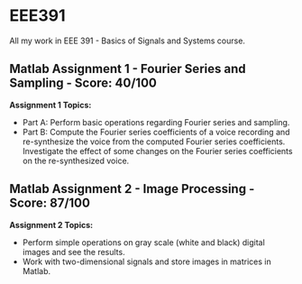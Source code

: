 # EEE391
All my work in EEE 391 - Basics of Signals and Systems course. 

## Matlab Assignment 1 - Fourier Series and Sampling - Score: 40/100

**Assignment 1 Topics:**
- Part A: Perform basic operations regarding Fourier series and sampling.
- Part B: Compute the Fourier series coefficients of a voice recording and re-synthesize the voice from the computed Fourier series coefficients. Investigate the effect of some changes on the Fourier series coefficients on the re-synthesized voice.

## Matlab Assignment 2 - Image Processing - Score: 87/100

**Assignment 2 Topics:**
- Perform simple operations on gray scale (white and black) digital images and see the results.
- Work with two-dimensional signals and store images in matrices in Matlab.
